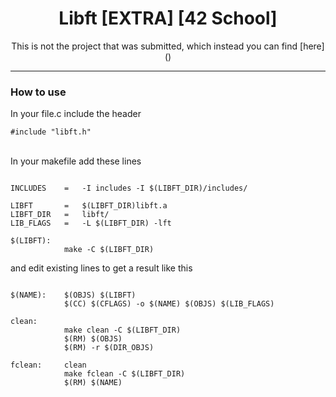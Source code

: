 <h1 align="center"> Libft [EXTRA] [42 School] </h1>

<p align="center">
This is not the project that was submitted, which instead you can find [here]()
</p>
<hr>
<h3>How to use</h3>

<p>In your file.c include the header</p>
<code>#include "libft.h"</code>
<br><br>
<p>In your makefile add these lines</p>

<pre><code>
INCLUDES	=	-I includes -I $(LIBFT_DIR)/includes/

LIBFT		=	$(LIBFT_DIR)libft.a
LIBFT_DIR	=	libft/
LIB_FLAGS	=	-L $(LIBFT_DIR) -lft

$(LIBFT):
			make -C $(LIBFT_DIR)
</code></pre>

<p>and edit existing lines to get a result like this</p>

<pre><code>
$(NAME):	$(OBJS) $(LIBFT)
			$(CC) $(CFLAGS) -o $(NAME) $(OBJS) $(LIB_FLAGS)

clean:
			make clean -C $(LIBFT_DIR)
			$(RM) $(OBJS)
			$(RM) -r $(DIR_OBJS)

fclean:		clean
			make fclean -C $(LIBFT_DIR)
			$(RM) $(NAME)
</code></pre>